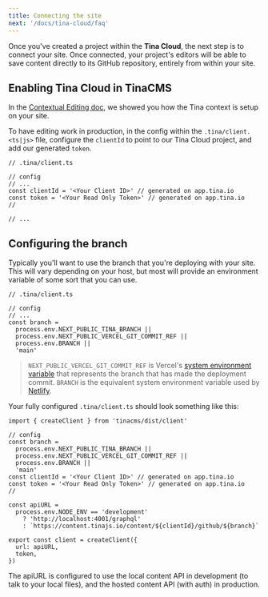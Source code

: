```yaml
---
title: Connecting the site
next: '/docs/tina-cloud/faq'
---
```


Once you've created a project within the **Tina Cloud**, the next step is to connect your site. Once connected, your project's editors will be able to save content directly to its GitHub repository, entirely from within your site.

## Enabling Tina Cloud in TinaCMS

In the [Contextual Editing doc](/docs/tinacms-context/), we showed you how the Tina context is setup on your site.

To have editing work in production, in the config within the `.tina/client.<ts|js>` file, configure the `clientId` to point to our Tina Cloud project, and add our generated `token`.

```tsx
// .tina/client.ts

// config
// ...
const clientId = '<Your Client ID>' // generated on app.tina.io
const token = '<Your Read Only Token>' // generated on app.tina.io
//

// ...
```

## Configuring the branch

Typically you'll want to use the branch that you're deploying with your site. This will vary depending on your host, but most will provide an environment variable of some sort that you can use.

```tsx
// .tina/client.ts

// config
// ...
const branch =
  process.env.NEXT_PUBLIC_TINA_BRANCH ||
  process.env.NEXT_PUBLIC_VERCEL_GIT_COMMIT_REF ||
  process.env.BRANCH ||
  'main'
```

> `NEXT_PUBLIC_VERCEL_GIT_COMMIT_REF` is Vercel's [system environment variable](https://vercel.com/docs/concepts/projects/environment-variables#system-environment-variables) that represents the branch that has made the deployment commit.
> `BRANCH` is the equivalent system environment variable used by [Netlify](https://docs.netlify.com/configure-builds/environment-variables/#git-metadata).

Your fully configured `.tina/client.ts` should look something like this:

```tsx
import { createClient } from 'tinacms/dist/client'

// config
const branch =
  process.env.NEXT_PUBLIC_TINA_BRANCH ||
  process.env.NEXT_PUBLIC_VERCEL_GIT_COMMIT_REF ||
  process.env.BRANCH ||
  'main'
const clientId = '<Your Client ID>' // generated on app.tina.io
const token = '<Your Read Only Token>' // generated on app.tina.io
//

const apiURL =
  process.env.NODE_ENV == 'development'
    ? 'http://localhost:4001/graphql'
    : `https://content.tinajs.io/content/${clientId}/github/${branch}`

export const client = createClient({
  url: apiURL,
  token,
})
```

The apiURL is configured to use the local content API in development (to talk to your local files), and the hosted content API (with auth) in production.
